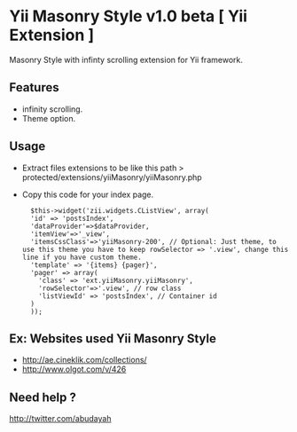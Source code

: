 Yii Masonry Style v1.0 beta [ Yii Extension ]
==========

Masonry Style with infinty scrolling extension for Yii framework.

Features
------
- infinity scrolling.
- Theme option.

Usage
------
- Extract files extensions to be like this path > protected/extensions/yiiMasonry/yiiMasonry.php
- Copy this code for your index page.

        $this->widget('zii.widgets.CListView', array(
        'id' => 'postsIndex',
        'dataProvider'=>$dataProvider,
        'itemView'=>'_view',
        'itemsCssClass'=>'yiiMasonry-200', // Optional: Just theme, to use this theme you have to keep rowSelector => '.view', change this line if you have custom theme.
        'template' => '{items} {pager}',
        'pager' => array(
          'class' => 'ext.yiiMasonry.yiiMasonry', 
          'rowSelector'=>'.view', // row class
          'listViewId' => 'postsIndex', // Container id
        )
        ));
    
Ex: Websites used Yii Masonry Style
----
- http://ae.cineklik.com/collections/
- http://www.olgot.com/v/426

Need help ?
----
http://twitter.com/abudayah

